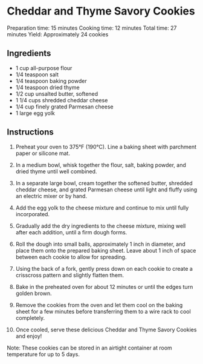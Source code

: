 # Cheddar and Thyme Savory Cookies

Preparation time: 15 minutes
Cooking time: 12 minutes
Total time: 27 minutes
Yield: Approximately 24 cookies

## Ingredients
- 1 cup all-purpose flour
- 1/4 teaspoon salt
- 1/4 teaspoon baking powder
- 1/4 teaspoon dried thyme
- 1/2 cup unsalted butter, softened
- 1 1/4 cups shredded cheddar cheese
- 1/4 cup finely grated Parmesan cheese
- 1 large egg yolk

## Instructions
1. Preheat your oven to 375°F (190°C). Line a baking sheet with parchment paper or silicone mat.

2. In a medium bowl, whisk together the flour, salt, baking powder, and dried thyme until well combined.

3. In a separate large bowl, cream together the softened butter, shredded cheddar cheese, and grated Parmesan cheese until light and fluffy using an electric mixer or by hand.

4. Add the egg yolk to the cheese mixture and continue to mix until fully incorporated.

5. Gradually add the dry ingredients to the cheese mixture, mixing well after each addition, until a firm dough forms.

6. Roll the dough into small balls, approximately 1 inch in diameter, and place them onto the prepared baking sheet. Leave about 1 inch of space between each cookie to allow for spreading.

7. Using the back of a fork, gently press down on each cookie to create a crisscross pattern and slightly flatten them.

8. Bake in the preheated oven for about 12 minutes or until the edges turn golden brown.

9. Remove the cookies from the oven and let them cool on the baking sheet for a few minutes before transferring them to a wire rack to cool completely.

10. Once cooled, serve these delicious Cheddar and Thyme Savory Cookies and enjoy!

Note: These cookies can be stored in an airtight container at room temperature for up to 5 days.